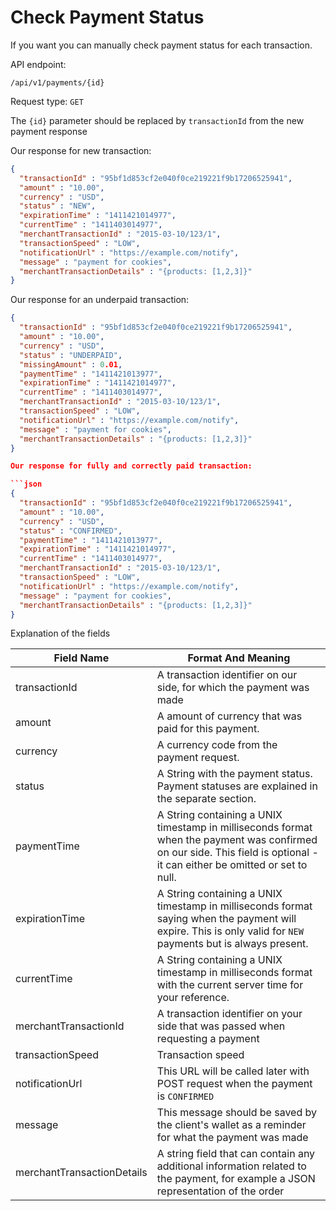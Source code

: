 
# Check Payment Status
If you want you can manually check payment status for each transaction.

API endpoint:

```
/api/v1/payments/{id}
```
Request type: `GET`


The `{id}` parameter should be replaced by `transactionId` from the new payment response

Our response for new transaction:

```json
{
  "transactionId" : "95bf1d853cf2e040f0ce219221f9b17206525941",
  "amount" : "10.00",
  "currency" : "USD",
  "status" : "NEW",
  "expirationTime" : "1411421014977",
  "currentTime" : "1411403014977",
  "merchantTransactionId" : "2015-03-10/123/1",
  "transactionSpeed" : "LOW",
  "notificationUrl" : "https://example.com/notify",
  "message" : "payment for cookies",
  "merchantTransactionDetails" : "{products: [1,2,3]}"
}
```

Our response for an underpaid transaction:

```json
{
  "transactionId" : "95bf1d853cf2e040f0ce219221f9b17206525941",
  "amount" : "10.00",
  "currency" : "USD",
  "status" : "UNDERPAID",
  "missingAmount" : 0.01,
  "paymentTime" : "1411421013977",
  "expirationTime" : "1411421014977",
  "currentTime" : "1411403014977",
  "merchantTransactionId" : "2015-03-10/123/1",
  "transactionSpeed" : "LOW",
  "notificationUrl" : "https://example.com/notify",
  "message" : "payment for cookies",
  "merchantTransactionDetails" : "{products: [1,2,3]}"
}

Our response for fully and correctly paid transaction:

```json
{
  "transactionId" : "95bf1d853cf2e040f0ce219221f9b17206525941",
  "amount" : "10.00",
  "currency" : "USD",
  "status" : "CONFIRMED",
  "paymentTime" : "1411421013977",
  "expirationTime" : "1411421014977",
  "currentTime" : "1411403014977",
  "merchantTransactionId" : "2015-03-10/123/1",
  "transactionSpeed" : "LOW",
  "notificationUrl" : "https://example.com/notify",
  "message" : "payment for cookies",
  "merchantTransactionDetails" : "{products: [1,2,3]}"
}
```

Explanation of the fields

| Field Name            | Format And Meaning                                                                                                                                            |
|-----------------------|---------------------------------------------------------------------------------------------------------------------------------------------------------------|
| transactionId         | A transaction identifier on our side, for which the payment was made                                                                                          |
| amount                | A amount of currency that was paid for this payment.                                                                                                          |
| currency              | A currency code from the payment request.                                                                                                                     |
| status                | A String with the payment status. Payment statuses are explained in the separate section.                                                                     |
| paymentTime           | A String containing a UNIX timestamp in milliseconds format when the payment was confirmed on our side. This field is optional - it can either be omitted or set to null.                               |
| expirationTime        | A String containing a UNIX timestamp in milliseconds format saying when the payment will expire. This is only valid for `NEW` payments but is always present. |
| currentTime           | A String containing a UNIX timestamp in milliseconds format with the current server time for your reference.                                                  |
| merchantTransactionId | A transaction identifier on your side that was passed when requesting a payment                                                                               |
| transactionSpeed      | Transaction speed |
| notificationUrl 		  | This URL will be called later with POST request when the payment is `CONFIRMED` |
| message               | This message should be saved by the client's wallet as a reminder for what the payment was made |
| merchantTransactionDetails | A string field that can contain any additional information related to the payment, for example a JSON representation of the order |
